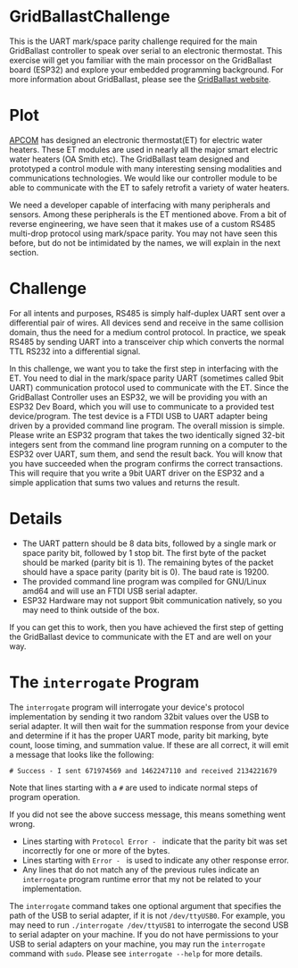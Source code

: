 # GridBallastChallenge
This is the UART mark/space parity challenge required for the main GridBallast controller to speak over serial to an electronic thermostat. This exercise will get you familiar with the main processor on the GridBallast board (ESP32) and explore your embedded programming background. For more information about GridBallast, please see the [GridBallast website](https://sites.google.com/view/gridballast/home).

# Plot
[APCOM](http://www.apcom-inc.com) has designed an electronic thermostat(ET) for electric water heaters. These ET modules are used in nearly all the major smart electric water heaters (OA Smith etc). The GridBallast team designed and prototyped a control module with many interesting sensing modalities and communications technologies. We would like our controller module to be able to communicate with the ET to safely retrofit a variety of water heaters.

We need a developer capable of interfacing with many peripherals and sensors. Among these peripherals is the ET mentioned above. From a bit of reverse engineering, we have seen that it makes use of a custom RS485 multi-drop protocol using mark/space parity. You may not have seen this before, but do not be intimidated by the names, we will explain in the next section.

# Challenge
For all intents and purposes, RS485 is simply half-duplex UART sent over a differential pair of wires. All devices send and receive in the same collision domain, thus the need for a medium control protocol. In practice, we speak RS485 by sending UART into a transceiver chip which converts the normal TTL RS232 into a differential signal.

In this challenge, we want you to take the first step in interfacing with the ET. You need to dial in the mark/space parity UART (sometimes called 9bit UART) communication protocol used to communicate with the ET. Since the GridBallast Controller uses an ESP32, we will be providing you with an ESP32 Dev Board, which you will use to communicate to a provided test device/program. The test device is a FTDI USB to UART adapter being driven by a provided command line program. The overall mission is simple. Please write an ESP32 program that takes the two identically signed 32-bit integers sent from the command line program running on a computer to the ESP32 over UART, sum them, and send the result back. You will know that you have succeeded when the program confirms the correct transactions.  This will require that you write a 9bit UART driver on the ESP32 and a simple application that sums two values and returns the result.

# Details
* The UART pattern should be 8 data bits, followed by a single mark or space parity bit, followed by 1 stop bit. The first byte of the packet should be marked (parity bit is 1). The remaining bytes of the packet should have a space parity (parity bit is 0). The baud rate is 19200.
* The provided command line program was compiled for GNU/Linux amd64 and will use an FTDI USB serial adapter.
* ESP32 Hardware may not support 9bit communication natively, so you may need to think outside of the box.

If you can get this to work, then you have achieved the first step of getting the GridBallast device to communicate with the ET and are well on your way.

# The `interrogate` Program
The `interrogate` program will interrogate your device's protocol implementation by sending it two random 32bit values over the USB to serial adapter.
It will then wait for the summation response from your device and determine if it has the proper UART mode, parity bit marking, byte count, loose timing, and summation value.
If these are all correct, it will emit a message that looks like the following:
```
# Success - I sent 671974569 and 1462247110 and received 2134221679
```
Note that lines starting with a `#` are used to indicate normal steps of program operation.

If you did not see the above success message, this means something went wrong.
* Lines starting with `Protocol Error - ` indicate that the parity bit was set incorrectly for one or more of the bytes.
* Lines starting with `Error - ` is used to indicate any other response error.
* Any lines that do not match any of the previous rules indicate an `interrogate` program runtime error that my not be related to your implementation.

The `interrogate` command takes one optional argument that specifies the path of the USB to serial adapter, if it is not `/dev/ttyUSB0`.
For example, you may need to run `./interrogate /dev/ttyUSB1` to interrogate the second USB to serial adapter on your machine.
If you do not have permissions to your USB to serial adapters on your machine, you may run the `interrogate` command with `sudo`.
Please see `interrogate --help` for more details.
